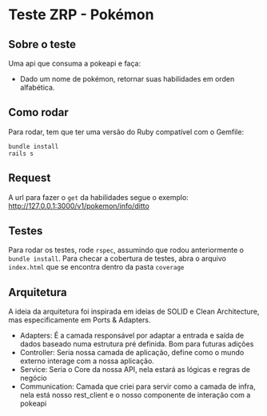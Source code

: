 # Teste ZRP - Pokémon
## Sobre o teste

Uma api que consuma a pokeapi e faça:
- Dado um nome de pokémon, retornar suas habilidades em orden alfabética.


## Como rodar
Para rodar, tem que ter uma versão do Ruby compatível com o Gemfile:
```
bundle install
rails s
```

## Request
A url para fazer o `get` da habilidades segue o exemplo: http://127.0.0.1:3000/v1/pokemon/info/ditto

## Testes
Para rodar os testes, rode `rspec`, assumindo que rodou anteriormente o `bundle install`.
Para checar a cobertura de testes, abra o arquivo `index.html` que se encontra dentro da pasta `coverage`

## Arquitetura
A ideia da arquitetura foi inspirada em ideias de SOLID e Clean Architecture, mas especificamente em Ports & Adapters.
- Adapters: É a camada responsável por adaptar a entrada e saída de dados baseado numa estrutura pré definida. Bom para futuras adições
- Controller: Seria nossa camada de aplicação, define como o mundo externo interage com a nossa aplicação.
- Service: Seria o Core da nossa API, nela estará as lógicas e regras de negócio
- Communication: Camada que criei para servir como a camada de infra, nela está nosso rest_client e o nosso componente de interação com a pokeapi